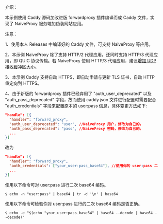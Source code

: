 介绍：

本示例使用 Caddy 源码加改进版 forwardproxy 插件编译而成 Caddy 文件，实现了 NaiveProxy 服务端加伪装网站应用。

注意：

1、使用本人 Releases 中编译好的 Caddy 文件，可支持 NaiveProxy 等应用。

2、本示例 NaiveProxy 除了支持 HTTP/2 代理应用，还同时支持 HTTP/3 代理应用，即 QUIC 协议传输。若 NaiveProxy 使用 HTTP/3 代理应用，建议[增加 UDP 接收缓冲区大小](https://github.com/quic-go/quic-go/wiki/UDP-Buffer-Sizes)。

3、本示例 Caddy 支持自动 HTTPS，即自动申请与更新 TLS 证书，自动 HTTP 重定向到 HTTPS。

4、由于新版的 forwardproxy 插件已经弃用了 "auth_user_deprecated" 以及 "auth_pass_deprecated" 字段，故而使用 caddy.json 文件进行配置时需要配合 "auth_credentials" 字段来配置原本的 user:pass 信息，具体变更方法如下:

``` json
"handle": [{
  "handler": "forward_proxy",
  "auth_user_deprecated": "user", //NaiveProxy 用户，修改为自己的。
  "auth_pass_deprecated": "pass", //NaiveProxy 密码，修改为自己的。
  ...
}]
```
改为
``` json
"handle": [{
  "handler": "forward_proxy",
  "auth_credentials": ["your_user:pass_base64"], //使用你的 user:pass 二次编译后的 base64 编码。
  ...
}]
```
使用以下命令可对 user:pass 进行二次 base64 编码。
```
$ echo -n "user:pass" | base64 | tr -d '\n' | base64
```
使用以下命令可检验你对 user:pass 进行的二次 base64 编码是否正确。
```
$ echo -e "$(echo "your_user:pass_base64" | base64 --decode | base64 --decode)"
```
